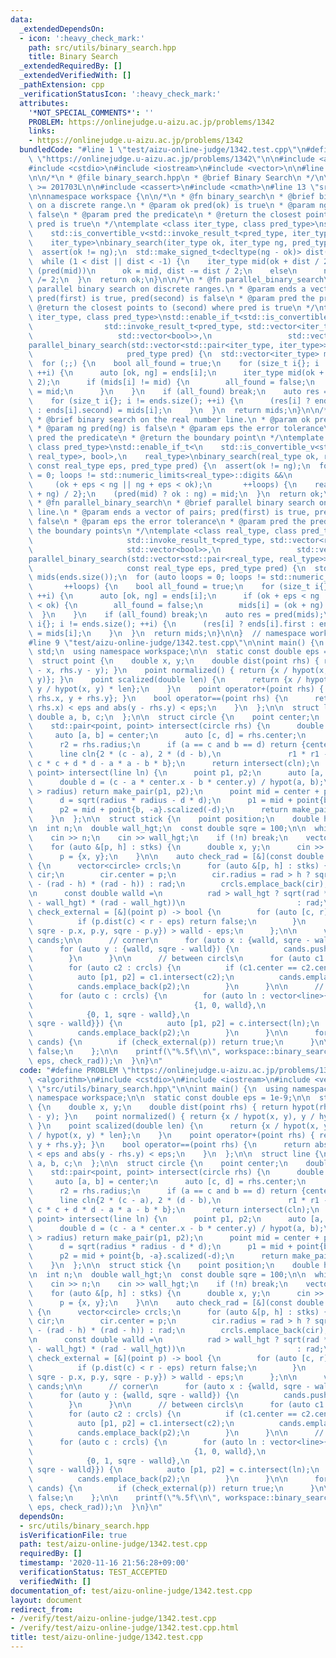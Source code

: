 ```yaml
---
data:
  _extendedDependsOn:
  - icon: ':heavy_check_mark:'
    path: src/utils/binary_search.hpp
    title: Binary Search
  _extendedRequiredBy: []
  _extendedVerifiedWith: []
  _pathExtension: cpp
  _verificationStatusIcon: ':heavy_check_mark:'
  attributes:
    '*NOT_SPECIAL_COMMENTS*': ''
    PROBLEM: https://onlinejudge.u-aizu.ac.jp/problems/1342
    links:
    - https://onlinejudge.u-aizu.ac.jp/problems/1342
  bundledCode: "#line 1 \"test/aizu-online-judge/1342.test.cpp\"\n#define PROBLEM\
    \ \"https://onlinejudge.u-aizu.ac.jp/problems/1342\"\n\n#include <algorithm>\n\
    #include <cstdio>\n#include <iostream>\n#include <vector>\n\n#line 2 \"src/utils/binary_search.hpp\"\
    \n\n/*\n * @file binary_search.hpp\n * @brief Binary Search\n */\n\n#if __cplusplus\
    \ >= 201703L\n\n#include <cassert>\n#include <cmath>\n#line 13 \"src/utils/binary_search.hpp\"\
    \n\nnamespace workspace {\n\n/*\n * @fn binary_search\n * @brief binary search\
    \ on a discrete range.\n * @param ok pred(ok) is true\n * @param ng pred(ng) is\
    \ false\n * @param pred the predicate\n * @return the closest point to (ng) where\
    \ pred is true\n */\ntemplate <class iter_type, class pred_type>\nstd::enable_if_t<\n\
    \    std::is_convertible_v<std::invoke_result_t<pred_type, iter_type>, bool>,\n\
    \    iter_type>\nbinary_search(iter_type ok, iter_type ng, pred_type pred) {\n\
    \  assert(ok != ng);\n  std::make_signed_t<decltype(ng - ok)> dist(ng - ok);\n\
    \  while (1 < dist || dist < -1) {\n    iter_type mid(ok + dist / 2);\n    if\
    \ (pred(mid))\n      ok = mid, dist -= dist / 2;\n    else\n      ng = mid, dist\
    \ /= 2;\n  }\n  return ok;\n}\n\n/*\n * @fn parallel_binary_search\n * @brief\
    \ parallel binary search on discrete ranges.\n * @param ends a vector of pairs;\
    \ pred(first) is true, pred(second) is false\n * @param pred the predicate\n *\
    \ @return the closest points to (second) where pred is true\n */\ntemplate <class\
    \ iter_type, class pred_type>\nstd::enable_if_t<std::is_convertible_v<\n     \
    \                std::invoke_result_t<pred_type, std::vector<iter_type>>,\n  \
    \                   std::vector<bool>>,\n                 std::vector<iter_type>>\n\
    parallel_binary_search(std::vector<std::pair<iter_type, iter_type>> ends,\n  \
    \                     pred_type pred) {\n  std::vector<iter_type> mids(ends.size());\n\
    \  for (;;) {\n    bool all_found = true;\n    for (size_t i{}; i != ends.size();\
    \ ++i) {\n      auto [ok, ng] = ends[i];\n      iter_type mid(ok + (ng - ok) /\
    \ 2);\n      if (mids[i] != mid) {\n        all_found = false;\n        mids[i]\
    \ = mid;\n      }\n    }\n    if (all_found) break;\n    auto res = pred(mids);\n\
    \    for (size_t i{}; i != ends.size(); ++i) {\n      (res[i] ? ends[i].first\
    \ : ends[i].second) = mids[i];\n    }\n  }\n  return mids;\n}\n\n/*\n * @fn binary_search\n\
    \ * @brief binary search on the real number line.\n * @param ok pred(ok) is true\n\
    \ * @param ng pred(ng) is false\n * @param eps the error tolerance\n * @param\
    \ pred the predicate\n * @return the boundary point\n */\ntemplate <class real_type,\
    \ class pred_type>\nstd::enable_if_t<\n    std::is_convertible_v<std::invoke_result_t<pred_type,\
    \ real_type>, bool>,\n    real_type>\nbinary_search(real_type ok, real_type ng,\
    \ const real_type eps, pred_type pred) {\n  assert(ok != ng);\n  for (auto loops\
    \ = 0; loops != std::numeric_limits<real_type>::digits &&\n                  \
    \     (ok + eps < ng || ng + eps < ok);\n       ++loops) {\n    real_type mid{(ok\
    \ + ng) / 2};\n    (pred(mid) ? ok : ng) = mid;\n  }\n  return ok;\n}\n\n/*\n\
    \ * @fn parallel_binary_search\n * @brief parallel binary search on the real number\
    \ line.\n * @param ends a vector of pairs; pred(first) is true, pred(second) is\
    \ false\n * @param eps the error tolerance\n * @param pred the predicate\n * @return\
    \ the boundary points\n */\ntemplate <class real_type, class pred_type>\nstd::enable_if_t<std::is_convertible_v<\n\
    \                     std::invoke_result_t<pred_type, std::vector<real_type>>,\n\
    \                     std::vector<bool>>,\n                 std::vector<real_type>>\n\
    parallel_binary_search(std::vector<std::pair<real_type, real_type>> ends,\n  \
    \                     const real_type eps, pred_type pred) {\n  std::vector<real_type>\
    \ mids(ends.size());\n  for (auto loops = 0; loops != std::numeric_limits<real_type>::digits;\n\
    \       ++loops) {\n    bool all_found = true;\n    for (size_t i{}; i != ends.size();\
    \ ++i) {\n      auto [ok, ng] = ends[i];\n      if (ok + eps < ng || ng + eps\
    \ < ok) {\n        all_found = false;\n        mids[i] = (ok + ng) / 2;\n    \
    \  }\n    }\n    if (all_found) break;\n    auto res = pred(mids);\n    for (size_t\
    \ i{}; i != ends.size(); ++i) {\n      (res[i] ? ends[i].first : ends[i].second)\
    \ = mids[i];\n    }\n  }\n  return mids;\n}\n\n}  // namespace workspace\n\n#endif\n\
    #line 9 \"test/aizu-online-judge/1342.test.cpp\"\n\nint main() {\n  using namespace\
    \ std;\n  using namespace workspace;\n\n  static const double eps = 1e-9;\n\n\
    \  struct point {\n    double x, y;\n    double dist(point rhs) { return hypot(rhs.x\
    \ - x, rhs.y - y); }\n    point normalized() { return {x / hypot(x, y), y / hypot(x,\
    \ y)}; }\n    point scalized(double len) {\n      return {x / hypot(x, y) * len,\
    \ y / hypot(x, y) * len};\n    }\n    point operator+(point rhs) { return {x +\
    \ rhs.x, y + rhs.y}; }\n    bool operator==(point rhs) {\n      return abs(x -\
    \ rhs.x) < eps and abs(y - rhs.y) < eps;\n    }\n  };\n\n  struct line {\n   \
    \ double a, b, c;\n  };\n\n  struct circle {\n    point center;\n    double radius;\n\
    \    std::pair<point, point> intersect(circle rhs) {\n      double r1, r2;\n \
    \     auto [a, b] = center;\n      auto [c, d] = rhs.center;\n      r1 = radius;\n\
    \      r2 = rhs.radius;\n      if (a == c and b == d) return {center, center};\n\
    \      line cln{2 * (c - a), 2 * (d - b),\n               r1 * r1 - r2 * r2 +\
    \ c * c + d * d - a * a - b * b};\n      return intersect(cln);\n    }\n    std::pair<point,\
    \ point> intersect(line ln) {\n      point p1, p2;\n      auto [a, b, c] = ln;\n\
    \      double d = (c - a * center.x - b * center.y) / hypot(a, b);\n      if (abs(d)\
    \ > radius) return make_pair(p1, p2);\n      point mid = center + point{a, b}.scalized(d);\n\
    \      d = sqrt(radius * radius - d * d);\n      p1 = mid + point{b, -a}.scalized(d);\n\
    \      p2 = mid + point{b, -a}.scalized(-d);\n      return make_pair(p1, p2);\n\
    \    }\n  };\n\n  struct stick {\n    point position;\n    double height;\n  };\n\
    \n  int n;\n  double wall_hgt;\n  const double sqre = 100;\n\n  while (1) {\n\
    \    cin >> n;\n    cin >> wall_hgt;\n    if (!n) break;\n    vector<stick> stks(n);\n\
    \    for (auto &[p, h] : stks) {\n      double x, y;\n      cin >> x >> y >> h;\n\
    \      p = {x, y};\n    }\n\n    auto check_rad = [&](const double rad) -> bool\
    \ {\n      vector<circle> crcls;\n      for (auto &[p, h] : stks) {\n        circle\
    \ cir;\n        cir.center = p;\n        cir.radius = rad > h ? sqrt(rad * rad\
    \ - (rad - h) * (rad - h)) : rad;\n        crcls.emplace_back(cir);\n      }\n\
    \n      const double walld =\n          rad > wall_hgt ? sqrt(rad * rad - (rad\
    \ - wall_hgt) * (rad - wall_hgt))\n                         : rad;\n\n      auto\
    \ check_external = [&](point p) -> bool {\n        for (auto [c, r] : crcls) {\n\
    \          if (p.dist(c) < r - eps) return false;\n        }\n        return min({p.x,\
    \ sqre - p.x, p.y, sqre - p.y}) > walld - eps;\n      };\n\n      vector<point>\
    \ cands;\n\n      // corner\n      for (auto x : {walld, sqre - walld}) {\n  \
    \      for (auto y : {walld, sqre - walld}) {\n          cands.push_back({x, y});\n\
    \        }\n      }\n\n      // between circls\n      for (auto c1 : crcls) {\n\
    \        for (auto c2 : crcls) {\n          if (c1.center == c2.center) continue;\n\
    \          auto [p1, p2] = c1.intersect(c2);\n          cands.emplace_back(p1);\n\
    \          cands.emplace_back(p2);\n        }\n      }\n\n      // wall and circle\n\
    \      for (auto c : crcls) {\n        for (auto ln : vector<line>{{0, 1, walld},\n\
    \                                    {1, 0, walld},\n                        \
    \            {0, 1, sqre - walld},\n                                    {1, 0,\
    \ sqre - walld}}) {\n          auto [p1, p2] = c.intersect(ln);\n          cands.emplace_back(p1);\n\
    \          cands.emplace_back(p2);\n        }\n      }\n\n      for (auto p :\
    \ cands) {\n        if (check_external(p)) return true;\n      }\n\n      return\
    \ false;\n    };\n\n    printf(\"%.5f\\n\", workspace::binary_search(0.0, 130.0,\
    \ eps, check_rad));\n  }\n}\n"
  code: "#define PROBLEM \"https://onlinejudge.u-aizu.ac.jp/problems/1342\"\n\n#include\
    \ <algorithm>\n#include <cstdio>\n#include <iostream>\n#include <vector>\n\n#include\
    \ \"src/utils/binary_search.hpp\"\n\nint main() {\n  using namespace std;\n  using\
    \ namespace workspace;\n\n  static const double eps = 1e-9;\n\n  struct point\
    \ {\n    double x, y;\n    double dist(point rhs) { return hypot(rhs.x - x, rhs.y\
    \ - y); }\n    point normalized() { return {x / hypot(x, y), y / hypot(x, y)};\
    \ }\n    point scalized(double len) {\n      return {x / hypot(x, y) * len, y\
    \ / hypot(x, y) * len};\n    }\n    point operator+(point rhs) { return {x + rhs.x,\
    \ y + rhs.y}; }\n    bool operator==(point rhs) {\n      return abs(x - rhs.x)\
    \ < eps and abs(y - rhs.y) < eps;\n    }\n  };\n\n  struct line {\n    double\
    \ a, b, c;\n  };\n\n  struct circle {\n    point center;\n    double radius;\n\
    \    std::pair<point, point> intersect(circle rhs) {\n      double r1, r2;\n \
    \     auto [a, b] = center;\n      auto [c, d] = rhs.center;\n      r1 = radius;\n\
    \      r2 = rhs.radius;\n      if (a == c and b == d) return {center, center};\n\
    \      line cln{2 * (c - a), 2 * (d - b),\n               r1 * r1 - r2 * r2 +\
    \ c * c + d * d - a * a - b * b};\n      return intersect(cln);\n    }\n    std::pair<point,\
    \ point> intersect(line ln) {\n      point p1, p2;\n      auto [a, b, c] = ln;\n\
    \      double d = (c - a * center.x - b * center.y) / hypot(a, b);\n      if (abs(d)\
    \ > radius) return make_pair(p1, p2);\n      point mid = center + point{a, b}.scalized(d);\n\
    \      d = sqrt(radius * radius - d * d);\n      p1 = mid + point{b, -a}.scalized(d);\n\
    \      p2 = mid + point{b, -a}.scalized(-d);\n      return make_pair(p1, p2);\n\
    \    }\n  };\n\n  struct stick {\n    point position;\n    double height;\n  };\n\
    \n  int n;\n  double wall_hgt;\n  const double sqre = 100;\n\n  while (1) {\n\
    \    cin >> n;\n    cin >> wall_hgt;\n    if (!n) break;\n    vector<stick> stks(n);\n\
    \    for (auto &[p, h] : stks) {\n      double x, y;\n      cin >> x >> y >> h;\n\
    \      p = {x, y};\n    }\n\n    auto check_rad = [&](const double rad) -> bool\
    \ {\n      vector<circle> crcls;\n      for (auto &[p, h] : stks) {\n        circle\
    \ cir;\n        cir.center = p;\n        cir.radius = rad > h ? sqrt(rad * rad\
    \ - (rad - h) * (rad - h)) : rad;\n        crcls.emplace_back(cir);\n      }\n\
    \n      const double walld =\n          rad > wall_hgt ? sqrt(rad * rad - (rad\
    \ - wall_hgt) * (rad - wall_hgt))\n                         : rad;\n\n      auto\
    \ check_external = [&](point p) -> bool {\n        for (auto [c, r] : crcls) {\n\
    \          if (p.dist(c) < r - eps) return false;\n        }\n        return min({p.x,\
    \ sqre - p.x, p.y, sqre - p.y}) > walld - eps;\n      };\n\n      vector<point>\
    \ cands;\n\n      // corner\n      for (auto x : {walld, sqre - walld}) {\n  \
    \      for (auto y : {walld, sqre - walld}) {\n          cands.push_back({x, y});\n\
    \        }\n      }\n\n      // between circls\n      for (auto c1 : crcls) {\n\
    \        for (auto c2 : crcls) {\n          if (c1.center == c2.center) continue;\n\
    \          auto [p1, p2] = c1.intersect(c2);\n          cands.emplace_back(p1);\n\
    \          cands.emplace_back(p2);\n        }\n      }\n\n      // wall and circle\n\
    \      for (auto c : crcls) {\n        for (auto ln : vector<line>{{0, 1, walld},\n\
    \                                    {1, 0, walld},\n                        \
    \            {0, 1, sqre - walld},\n                                    {1, 0,\
    \ sqre - walld}}) {\n          auto [p1, p2] = c.intersect(ln);\n          cands.emplace_back(p1);\n\
    \          cands.emplace_back(p2);\n        }\n      }\n\n      for (auto p :\
    \ cands) {\n        if (check_external(p)) return true;\n      }\n\n      return\
    \ false;\n    };\n\n    printf(\"%.5f\\n\", workspace::binary_search(0.0, 130.0,\
    \ eps, check_rad));\n  }\n}\n"
  dependsOn:
  - src/utils/binary_search.hpp
  isVerificationFile: true
  path: test/aizu-online-judge/1342.test.cpp
  requiredBy: []
  timestamp: '2020-11-16 21:56:28+09:00'
  verificationStatus: TEST_ACCEPTED
  verifiedWith: []
documentation_of: test/aizu-online-judge/1342.test.cpp
layout: document
redirect_from:
- /verify/test/aizu-online-judge/1342.test.cpp
- /verify/test/aizu-online-judge/1342.test.cpp.html
title: test/aizu-online-judge/1342.test.cpp
---
```

